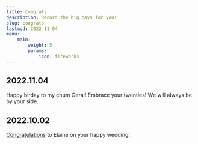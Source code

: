 ```yaml
---
title: Congrats
description: Record the big days for you!
slug: congrats
lastmod: 2022-11-04
menu:
    main:
        weight: 5
        params: 
            icon: fireworks
---
```


## 2022.11.04

Happy birday to my chum Geral! Embrace your twenties! We will always be by your side.

## 2022.10.02

[Congratulations](https://congrats-to-elaine.sun-tree.ink/ "Hope you enjoy it! :)") to Elaine on your happy wedding!
